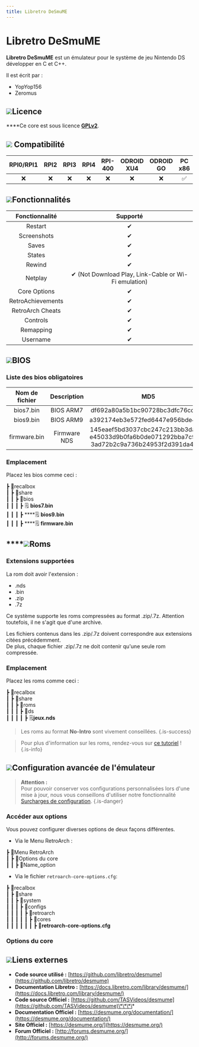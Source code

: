 ```yaml
---
title: Libretro DeSmuME
---
```


# Libretro DeSmuME

**Libretro DeSmuME** est un émulateur pour le système de jeu Nintendo DS développer en C et C++.

Il est écrit par :

* YopYop156
* Zeromus

## ![](/migration-images/emulateurs/consoles-portables/nintendo-ds/gerald-g-parchment-background-or-border-5.svg)Licence

 ****Ce core est sous licence [**GPLv2**](https://github.com/libretro/desmume/blob/master/license.txt).

## ![](/migration-images/emulateurs/consoles-portables/nintendo-ds/compatibility.png) Compatibilité

| RPI0/RPI1 | RPI2 | RPI3 | RPI4 | RPI-400 | ODROID XU4 | ODROID GO | PC x86 | PC X86\_64 |
| :---: | :---: | :---: | :---: | :---: | :---: | :---: | :---: | :---: |
| ❌ | ❌ | ❌ | ❌ | ❌ | ❌ | ❌ | ✅ | ✅ |

## ![](/migration-images/emulateurs/consoles-portables/nintendo-ds/cogwheel-145804_640.png)Fonctionnalités

| Fonctionnalité | Supporté |
| :---: | :---: |
| Restart | ✔ |
| Screenshots | ✔ |
| Saves | ✔ |
| States | ✔ |
| Rewind | ✔ |
| Netplay | ✔ \(Not Download Play, Link-Cable or Wi-Fi emulation\) |
| Core Options | ✔ |
| RetroAchievements | ✔ |
| RetroArch Cheats | ✔ |
| Controls | ✔ |
| Remapping | ✔ |
| Username | ✔ |

## ![](/migration-images/emulateurs/consoles-portables/nintendo-ds/tqfp32.svg)BIOS

### Liste des bios obligatoires

| Nom de fichier | Description | MD5 | Fourni |
| :---: | :---: | :---: | :---: |
| bios7.bin | BIOS ARM7 | df692a80a5b1bc90728bc3dfc76cd948 | ❌ |
| bios9.bin | BIOS ARM9 | a392174eb3e572fed6447e956bde4b25 | ❌ |
| firmware.bin | Firmware NDS | 145eaef5bd3037cbc247c213bb3da1b3 e45033d9b0fa6b0de071292bba7c9d13 3ad72b2c9a736b24953f2d391da4bfcc | ❌ |

### **Emplacement**

Placez les bios comme ceci :

┣ 📁recalbox  
┃ ┣ 📁share  
┃ ┃ ┣ 📁bios  
┃ ┃ ┃ ┣ 🗒 **bios7.bin**  
┃ ┃ ┃ ┣ \*\*\*\*🗒 **bios9.bin**  
┃ ┃ ┃ ┣ \*\*\*\*🗒 **firmware.bin**  

## \*\*\*\*![](/migration-images/emulateurs/consoles-portables/nintendo-ds/rom-30098_640.png)**Roms**

### **Extensions supportées**

La rom doit avoir l'extension :

* .nds
* .bin
* .zip
* .7z

Ce système supporte les roms compressées au format .zip/.7z. Attention toutefois, il ne s'agit que d'une archive.

Les fichiers contenus dans les .zip/.7z doivent correspondre aux extensions citées précédemment.  
De plus, chaque fichier .zip/.7z ne doit contenir qu'une seule rom compressée.

### **Emplacement**

Placez les roms comme ceci : 

┣ 📁recalbox  
┃ ┣ 📁share  
┃ ┃ ┣ 📁roms  
┃ ┃ ┃ ┣ 📁ds  
┃ ┃ ┃ ┃ ┣ 🗒**jeux.nds**  


>Les roms au format **No-Intro** sont vivement conseillées.
{.is-success}


>Pour plus d'information sur les roms, rendez-vous sur [ce tutoriel](/fr/tutoriels/jeux/generalite/les-roms-et-les-isos) !
{.is-info}

## ![](/migration-images/emulateurs/consoles-portables/nintendo-ds/hammer-28636_640.png)Configuration avancée de l'émulateur


>**Attention :**  
>Pour pouvoir conserver vos configurations personnalisées lors d'une mise à jour, nous vous conseillons d'utiliser notre fonctionnalité [Surcharges de configuration](/fr/usage-avance/surcharge-de-configuration).
{.is-danger}

### Accéder aux options

Vous pouvez configurer diverses options de deux façons différentes.

* Via le Menu RetroArch :

┣ 📁Menu RetroArch  
┃ ┣ 📁Options du core  
┃ ┃ ┣ 🧩Name\_option  

* Via le fichier `retroarch-core-options.cfg`:

┣ 📁recalbox  
┃ ┣ 📁share  
┃ ┃ ┣ 📁system  
┃ ┃ ┃ ┣ 📁configs  
┃ ┃ ┃ ┃ ┣ 📁retroarch  
┃ ┃ ┃ ┃ ┃ ┣ 📁cores  
┃ ┃ ┃ ┃ ┃ ┃ ┣ 🧩**retroarch-core-options.cfg**  

### Options du core

## ![](/migration-images/emulateurs/consoles-portables/nintendo-ds/kisspng-web-development-world-wide-web-computer-icons-webs-world-wide-web-icon-png-5ab05c24477216.4540070115215073642927.png)**Liens externes**

* **Code source utilisé :** [https://github.com/libretro/desmume](https://github.com/libretro/desmume)
* **Documentation Libretro :** [https://docs.libretro.com/library/desmume/](https://docs.libretro.com/library/desmume/)
* **Code source Officiel :** [https://github.com/TASVideos/desmume](https://github.com/TASVideos/desmume)\*\*\*\*
* **Documentation Officiel :** ​[https://desmume.org/documentation/](https://desmume.org/documentation/)
* **Site Officiel :** [https://desmume.org/](https://desmume.org/)
* **Forum Officiel :** [http://forums.desmume.org/](http://forums.desmume.org/)

